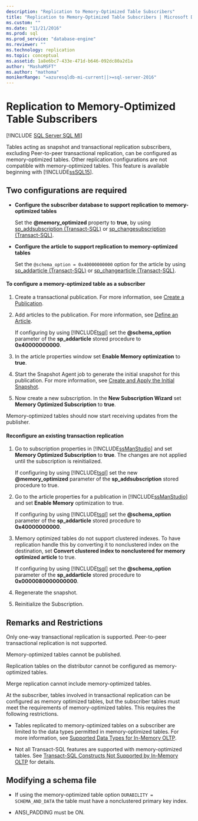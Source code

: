 ```yaml
---
description: "Replication to Memory-Optimized Table Subscribers"
title: "Replication to Memory-Optimized Table Subscribers | Microsoft Docs"
ms.custom: ""
ms.date: "11/21/2016"
ms.prod: sql
ms.prod_service: "database-engine"
ms.reviewer: ""
ms.technology: replication
ms.topic: conceptual
ms.assetid: 1a8e6bc7-433e-471d-b646-092dc80a2d1a
author: "MashaMSFT"
ms.author: "mathoma"
monikerRange: "=azuresqldb-mi-current||>=sql-server-2016"
---
```

# Replication to Memory-Optimized Table Subscribers
[!INCLUDE [SQL Server SQL MI](../../includes/applies-to-version/sql-asdbmi.md)]

  Tables acting as snapshot and transactional replication subscribers, excluding Peer-to-peer transactional replication, can be configured as memory-optimized tables. Other replication configurations are not compatible with memory-optimized tables. This feature is available beginning with [!INCLUDE[ssSQL15](../../includes/sssql15-md.md)].  
  
## Two configurations are required  
  
-   **Configure the subscriber database to support replication to memory-optimized tables**  
  
     Set the **\@memory_optimized** property  to **true**, by using [sp_addsubscription &#40;Transact-SQL&#41;](../../relational-databases/system-stored-procedures/sp-addsubscription-transact-sql.md) or [sp_changesubscription &#40;Transact-SQL&#41;](../../relational-databases/system-stored-procedures/sp-changesubscription-transact-sql.md).  
  
-   **Configure the article to support replication to memory-optimized tables**  
  
     Set the `@schema_option = 0x40000000000` option for the article by using [sp_addarticle &#40;Transact-SQL&#41;](../../relational-databases/system-stored-procedures/sp-addarticle-transact-sql.md) or [sp_changearticle &#40;Transact-SQL&#41;](../../relational-databases/system-stored-procedures/sp-changearticle-transact-sql.md).  
  
#### To configure a memory-optimized table as a subscriber  
  
1.  Create a transactional publication. For more information, see [Create a Publication](../../relational-databases/replication/publish/create-a-publication.md).  
  
2.  Add articles to the publication. For more information, see [Define an Article](../../relational-databases/replication/publish/define-an-article.md).  
  
     If configuring by using [!INCLUDE[tsql](../../includes/tsql-md.md)] set the **\@schema_option** parameter of the **sp_addarticle** stored procedure to   
    **0x40000000000**.  
  
3.  In the article properties window set **Enable Memory optimization** to **true**.  
  
4.  Start the Snapshot Agent job to generate the initial snapshot for this publication. For more information, see [Create and Apply the Initial Snapshot](../../relational-databases/replication/create-and-apply-the-initial-snapshot.md).  
  
5.  Now create a new subscription. In the **New Subscription Wizard** set **Memory Optimized Subscription** to **true**.  

 Memory-optimized tables should now start receiving updates from the publisher.  
  
#### Reconfigure an existing transaction replication  
  
1.  Go to subscription properties in [!INCLUDE[ssManStudio](../../includes/ssmanstudio-md.md)] and set **Memory Optimized Subscription** to **true**. The changes are not applied until the subscription is reinitialized.  
  
     If configuring by using [!INCLUDE[tsql](../../includes/tsql-md.md)] set the new **\@memory_optimized** parameter of the **sp_addsubscription** stored procedure to true.  
  
2.  Go to the article properties  for a publication in [!INCLUDE[ssManStudio](../../includes/ssmanstudio-md.md)] and set **Enable Memory** optimization to true.  
  
     If configuring by using [!INCLUDE[tsql](../../includes/tsql-md.md)] set the **\@schema_option** parameter of the **sp_addarticle** stored procedure to   
    **0x40000000000**.  
  
3.  Memory optimized tables do not support clustered indexes. To have replication handle this by converting it to nonclustered index on the destination, set **Convert clustered index to nonclustered for memory optimized article** to true.  
  
     If configuring by using [!INCLUDE[tsql](../../includes/tsql-md.md)] set the **\@schema_option** parameter of the **sp_addarticle** stored procedure to  **0x0000080000000000**.  
  
4.  Regenerate the snapshot.  
  
5.  Reinitialize the Subscription.  
  
## Remarks and Restrictions  
 Only one-way transactional replication is supported. Peer-to-peer transactional replication is not supported.  
  
 Memory-optimized tables cannot be published.  
  
 Replication tables on the distributor cannot be configured as memory-optimized tables.  
  
 Merge replication cannot include memory-optimized tables.  
  
 At the subscriber, tables involved in transactional replication can be configured as memory optimized tables, but the subscriber tables must meet the requirements of memory-optimized tables. This requires the following restrictions.  
 
-   Tables replicated to memory-optimized tables on a subscriber are limited to the data types permitted in memory-optimized tables. For more information, see [Supported Data Types for In-Memory OLTP](../../relational-databases/in-memory-oltp/supported-data-types-for-in-memory-oltp.md).  
  
-   Not all Transact-SQL features are supported with memory-optimized tables. See [Transact-SQL Constructs Not Supported by In-Memory OLTP](../../relational-databases/in-memory-oltp/transact-sql-constructs-not-supported-by-in-memory-oltp.md) for details.  
  
##  <a name="Schema"></a> Modifying a schema file  
  
-   If using the memory-optimized table option `DURABILITY = SCHEMA_AND_DATA` the table must have a nonclustered primary key index.  
  
-   ANSI_PADDING must be ON.  
  
  
  
